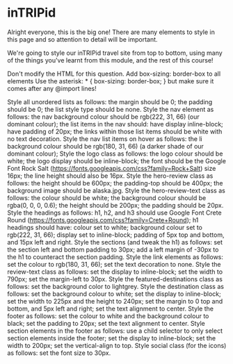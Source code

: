 # inTRIPid
Alright everyone, this is the big one! There are many elements to style in this page and so attention to detail will be important.

We're going to style our inTRIPid travel site from top to bottom, using many of the things you've learnt from this module, and the rest of this course!

Don't modify the HTML for this question.
Add box-sizing: border-box to all elements
Use the asterisk: * { box-sizing: border-box; } but make sure it comes after any @import lines!

Style all unordered lists as follows:
the margin should be 0;
the padding should be 0;
the list style type should be none.
Style the nav element as follows:
the nav background colour should be rgb(222, 31, 66) (our dominant colour);
the list items in the nav should:
have display inline-block;
have padding of 20px;
the links within those list items should be white with no text decoration.
Style the nav list items on hover as follows:
the li background colour should be rgb(180, 31, 66) (a darker shade of our dominant colour);
Style the logo class as follows:
the logo colour should be white;
the logo display should be inline-block;
the font should be the Google Font Rock Salt (https://fonts.googleapis.com/css?family=Rock+Salt) size 16px;
the line height should also be 16px.
Style the hero-review class as follows:
the height should be 600px;
the padding-top should be 400px;
the background image should be alaska.jpg.
Style the hero-review-text class as follows:
the colour should be white;
the background colour should be rgba(0, 0, 0, 0.6);
the height should be 200px;
the padding should be 20px.
Style the headings as follows:
h1, h2, and h3 should use Google Font Crete Round (https://fonts.googleapis.com/css?family=Crete+Round);
h1 headings should have:
colour set to white;
background colour set to rgb(222, 31, 66);
display set to inline-block;
padding of 5px top and bottom, and 15px left and right.
Style the sections (and tweak the h1) as follows:
set the section left and bottom padding to 30px;
add a left margin of -30px to the h1 to counteract the section padding.
Style the link elements as follows:
set the colour to rgb(180, 31, 66);
set the text decoration to none.
Style the review-text class as follows:
set the display to inline-block;
set the width to 790px;
set the margin-left to 30px.
Style the featured-destinations class as follows:
set the background color to lightgrey.
Style the destination class as follows:
set the background colour to white;
set the display to inline-block;
set the width to 225px and the height to 240px;
set the margin to 0 top and bottom, and 5px left and right;
set the text alignment to center.
Style the footer as follows:
set the colour to white and the background colour to black;
set the padding to 20px;
set the text alignment to center.
Style section elements in the footer as follows:
use a child selector to only select section elements inside the footer;
set the display to inline-block;
set the width to 200px;
set the vertical-align to top.
Style social class (for the icons) as follows:
set the font size to 30px.

